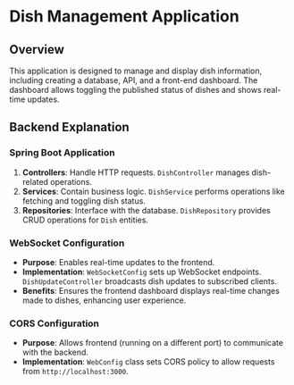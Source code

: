# Dish Management Application
## Overview

This application is designed to manage and display dish information, including creating a database, API, and a front-end dashboard. The dashboard allows toggling the published status of dishes and shows real-time updates.

## Backend Explanation

### Spring Boot Application

1. **Controllers**: Handle HTTP requests. `DishController` manages dish-related operations.
2. **Services**: Contain business logic. `DishService` performs operations like fetching and toggling dish status.
3. **Repositories**: Interface with the database. `DishRepository` provides CRUD operations for `Dish` entities.

### WebSocket Configuration

- **Purpose**: Enables real-time updates to the frontend.
- **Implementation**: `WebSocketConfig` sets up WebSocket endpoints. `DishUpdateController` broadcasts dish updates to subscribed clients.
- **Benefits**: Ensures the frontend dashboard displays real-time changes made to dishes, enhancing user experience.

### CORS Configuration

- **Purpose**: Allows frontend (running on a different port) to communicate with the backend.
- **Implementation**: `WebConfig` class sets CORS policy to allow requests from `http://localhost:3000`.
